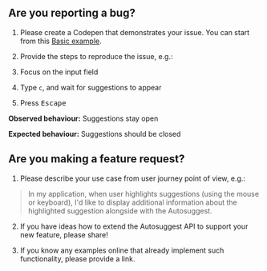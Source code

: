 ## Are you reporting a bug?

1. Please create a Codepen that demonstrates your issue. You can start from this [Basic example](http://codepen.io/moroshko/pen/LGNJMy).

2. Provide the steps to reproduce the issue, e.g.:

  1. Focus on the input field
  2. Type `c`, and wait for suggestions to appear
  3. Press <kbd>Escape</kbd>

  **Observed behaviour:** Suggestions stay open

  **Expected behaviour:** Suggestions should be closed

## Are you making a feature request?

1. Please describe your use case from user journey point of view, e.g.:

  > In my application, when user highlights suggestions (using the mouse or keyboard), I'd like to display additional information about the highlighted suggestion alongside with the Autosuggest.

2. If you have ideas how to extend the Autosuggest API to support your new feature, please share!

3. If you know any examples online that already implement such functionality, please provide a link.
